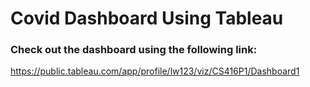 # Covid Dashboard Using Tableau

### Check out the dashboard using the following link:

https://public.tableau.com/app/profile/lw123/viz/CS416P1/Dashboard1
